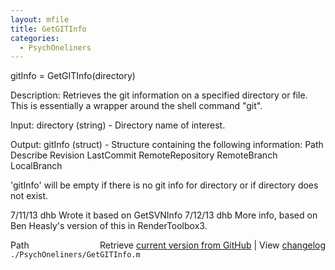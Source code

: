 ```yaml
---
layout: mfile
title: GetGITInfo
categories:
  - PsychOneliners
---
```


 gitInfo = GetGITInfo\(directory\)

 Description:
 Retrieves the git information on a specified directory or file.  This is
 essentially a wrapper around the shell command "git".

 Input:
 directory \(string\) \- Directory name of interest.

 Output:
 gitInfo \(struct\) \- Structure containing the following information:
   Path
   Describe
    Revision
   LastCommit
   RemoteRepository
   RemoteBranch
   LocalBranch

 'gitInfo' will be empty if there is no git info for directory or if directory
 does not exist.

 7/11/13  dhb  Wrote it based on GetSVNInfo
 7/12/13  dhb  More info, based on Ben Heasly's version of this in RenderToolbox3.


<div class="code_header" style="text-align:right;">
  <span style="float:left;">Path&nbsp;&nbsp;</span> <span class="counter">Retrieve <a href=
  "https://raw.github.com/Psychtoolbox-3/Psychtoolbox-3/beta/./PsychOneliners/GetGITInfo.m">current version from GitHub</a> | View <a href=
  "https://github.com/Psychtoolbox-3/Psychtoolbox-3/commits/beta/./PsychOneliners/GetGITInfo.m">changelog</a></span>
</div>
<div class="code">
  <code>./PsychOneliners/GetGITInfo.m</code>
</div>
